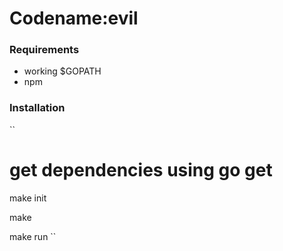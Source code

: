 # Codename:evil                                                         

### Requirements
- working $GOPATH
- npm

### Installation
``
# get dependencies using go get
make init

make

make run
``
